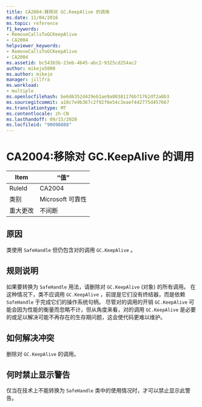 ```yaml
---
title: CA2004:移除对 GC.KeepAlive 的调用
ms.date: 11/04/2016
ms.topic: reference
f1_keywords:
- RemoveCallsToGCKeepAlive
- CA2004
helpviewer_keywords:
- RemoveCallsToGCKeepAlive
- CA2004
ms.assetid: bc543b5b-23eb-4b45-abc2-9325cd254ac2
author: mikejo5000
ms.author: mikejo
manager: jillfra
ms.workload:
- multiple
ms.openlocfilehash: be6d6352d429eb1ae9a80381176b71762df2a0b3
ms.sourcegitcommit: a18c7e9b367c2f92f6e54c3eaef442775d457667
ms.translationtype: MT
ms.contentlocale: zh-CN
ms.lasthandoff: 09/15/2020
ms.locfileid: "90098888"
---
```

# <a name="ca2004-remove-calls-to-gckeepalive"></a>CA2004:移除对 GC.KeepAlive 的调用

|Item|“值”|
|-|-|
|RuleId|CA2004|
|类别|Microsoft 可靠性|
|重大更改|不间断|

## <a name="cause"></a>原因
类使用 `SafeHandle` 但仍包含对的调用 `GC.KeepAlive` 。

## <a name="rule-description"></a>规则说明
如果要转换为 `SafeHandle` 用法，请删除对 `GC.KeepAlive` (对象) 的所有调用。 在这种情况下，类不应调用 `GC.KeepAlive` ，前提是它们没有终结器，而是依赖 `SafeHandle` 于完成它们的操作系统句柄。  尽管对的调用的开销 `GC.KeepAlive` 可能会因为性能的衡量而忽略不计，但从角度来看，对的调用 `GC.KeepAlive` 是必要的或足以解决可能不再存在的生存期问题，这会使代码更难以维护。

## <a name="how-to-fix-violations"></a>如何解决冲突
删除对 `GC.KeepAlive` 的调用。

## <a name="when-to-suppress-warnings"></a>何时禁止显示警告
仅当在技术上不能转换为 `SafeHandle` 类中的使用情况时，才可以禁止显示此警告。
